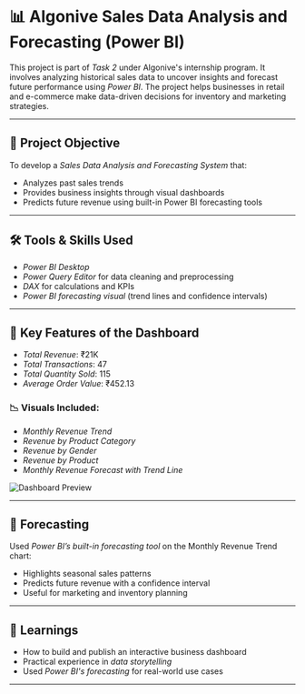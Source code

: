 # 📊 Algonive Sales Data Analysis and Forecasting (Power BI)

This project is part of *Task 2* under Algonive's internship program. It involves analyzing historical sales data to uncover insights and forecast future performance using *Power BI*. The project helps businesses in retail and e-commerce make data-driven decisions for inventory and marketing strategies.

---

## 🎯 Project Objective

To develop a *Sales Data Analysis and Forecasting System* that:
- Analyzes past sales trends
- Provides business insights through visual dashboards
- Predicts future revenue using built-in Power BI forecasting tools

---

## 🛠 Tools & Skills Used

- *Power BI Desktop*
- *Power Query Editor* for data cleaning and preprocessing
- *DAX* for calculations and KPIs
- *Power BI forecasting visual* (trend lines and confidence intervals)
---

## 📌 Key Features of the Dashboard

- *Total Revenue*: ₹21K  
- *Total Transactions*: 47  
- *Total Quantity Sold*: 115  
- *Average Order Value*: ₹452.13  

### 📉 Visuals Included:
- *Monthly Revenue Trend*
- *Revenue by Product Category*
- *Revenue by Gender*
- *Revenue by Product*
- *Monthly Revenue Forecast with Trend Line*

![Dashboard Preview](./Screenshots/algonive_dashboard_sample.png)

---

## 🔮 Forecasting

Used *Power BI’s built-in forecasting tool* on the Monthly Revenue Trend chart:
- Highlights seasonal sales patterns
- Predicts future revenue with a confidence interval
- Useful for marketing and inventory planning

---

## 🧠 Learnings

- How to build and publish an interactive business dashboard
- Practical experience in *data storytelling*
- Used *Power BI's forecasting* for real-world use cases

---

###
